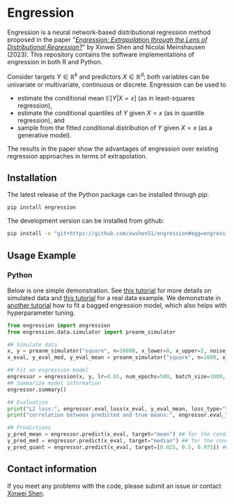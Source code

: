 # Engression

Engression is a neural network-based distributional regression method proposed in the paper "[*Engression: Extrapolation through the Lens of Distributional Regression?*](https://arxiv.org/abs/2307.00835)" by Xinwei Shen and Nicolai Meinshausen (2023). This repository contains the software implementations of engression in both R and Python. 

Consider targets $Y\in\mathbb{R}^k$ and predictors $X\in\mathbb{R}^d$; both variables can be univariate or multivariate, continuous or discrete. Engression can be used to 
* estimate the conditional mean $\mathbb{E}[Y|X=x]$ (as in least-squares regression), 
* estimate the conditional quantiles of $Y$ given $X=x$ (as in quantile regression), and 
* sample from the fitted conditional distribution of $Y$ given $X=x$ (as a generative model).

The results in the paper show the advantages of engression over existing regression approaches in terms of extrapolation. 


## Installation
The latest release of the Python package can be installed through pip:
```sh
pip install engression
```

The development version can be installed from github:

```sh
pip install -e "git+https://github.com/xwshen51/engression#egg=engression&subdirectory=engression-python" 
```


## Usage Example

### Python

Below is one simple demonstration. See [this tutorial](https://github.com/xwshen51/engression/blob/main/engression-python/examples/example_simu.ipynb) for more details on simulated data and [this tutorial](https://github.com/xwshen51/engression/blob/main/engression-python/examples/example_air.ipynb) for a real data example. We demonstrate in [another tutorial](https://github.com/xwshen51/engression/blob/main/engression-python/examples/example_bag.ipynb) how to fit a bagged engression model, which also helps with hyperparameter tuning.
```python
from engression import engression
from engression.data.simulator import preanm_simulator

## Simulate data
x, y = preanm_simulator("square", n=10000, x_lower=0, x_upper=2, noise_std=1, train=True, device=device)
x_eval, y_eval_med, y_eval_mean = preanm_simulator("square", n=1000, x_lower=0, x_upper=4, noise_std=1, train=False, device=device)

## Fit an engression model
engressor = engression(x, y, lr=0.01, num_epochs=500, batch_size=1000, device="cuda")
## Summarize model information
engressor.summary()

## Evaluation
print("L2 loss:", engressor.eval_loss(x_eval, y_eval_mean, loss_type="l2"))
print("correlation between predicted and true means:", engressor.eval_loss(x_eval, y_eval_mean, loss_type="cor"))

## Predictions
y_pred_mean = engressor.predict(x_eval, target="mean") ## for the conditional mean
y_pred_med = engressor.predict(x_eval, target="median") ## for the conditional median
y_pred_quant = engressor.predict(x_eval, target=[0.025, 0.5, 0.975]) ## for the conditional 2.5% and 97.5% quantiles
```


## Contact information
If you meet any problems with the code, please submit an issue or contact [Xinwei Shen](mailto:xinwei.shen@stat.math.ethz.ch).
